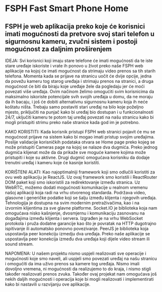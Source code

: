 # FSPH Fast Smart Phone Home

## FSPH je web aplikacija preko koje će korisnici imati mogućnosti da pretvore svoj stari telefon u sigurnosnu kameru, zvučni sistem i postoji mogućnost za daljnim proširenjem

IDEJA:
Svi korisnici koji imaju stare telefone će imati mogućnosti da te iste stare uređaje iskoriste i vrate ih ponovo u život preko naše FSPH web aplikacije na kojoj
će imati mogućnost da strimaju video prenos sa tih starih telefona. Momenta kada se prijave na stranicu uočit će dvije opcije, jedna da povežu kameru tog starog uređaja i strimaju prenos na stranici, a druga mogućnost će biti da biraju koje uređaje žele da pogledaju jer će moći povezati više uređaja. Ovim načinom želimo omogućiti svim korisnicima da maksimalno iskoriste potencijale svih svojih uređaja u domu, da ne moraju da ih bacaju, i još će dobiti alternativnu sigurnosnu kameru koja ih neće koštatu ništa. Trebaju samo postaviti stari uređaj na bilo koje poželjno mjesto, priključiti na punjač kako bi uređaj bio dostupan i u funkcionalnosti 24/7, uključiti kameru te potom taj uređaj povezati na našu stranicu kako bi mogli pristupiti strimu preko naše stranice kada god im je potrebno.

KAKO KORISTITI:
Kada korisnik pristupi FSPH web stranici pojavit će mu se mogućnost prijave na sistem kako bi mogao imati pristup svojim uređajima. Poslije validacije korisničkih podataka otvara se Home page preko kojeg se može pristupiti Cameras page na kojoj se nalaze dva dugmića. Preko jednog dugmića klijenat može da da prikaže sve moguće kamere kojima može pristupiti i koje su aktivne. Drugi dugmić omogućava korisniku da dodaje trenutni uređaj i kameru koje će kasnije koristiti.

KORIŠTENI ALATI:
Kao najoptimalniji framework koji smo odlučili koristiti za ovu web aplikaciju je ReactJS. Uz ovaj framework smo koristili i ReactRouter DOM paket koji smo iskoristili za redirektovanje između stranica.
Uz WebRTC, možemo dodati mogućnosti komunikacije u realnom vremenu našoj aplikaciji koja radi na vrhu otvorenog standarda. Podržava video, glasovne i generičke podatke koji se šalju između klijenta i njegovih uređaja. Tehnologija je dostupna na svim modernim pretraživačima, kao i na izvornim klijentima za sve glavne platforme.
Socket.IO je biblioteka koja nam omogućava nisko kašnjenje, dvosmjernu i komunikaciju zasnovanu na događajima između klijenta i servera. Izgrađen je na vrhu WebSocket protokola i pruža dodatne garancije kao što je povratak na HTTP dugotrajno ispitivanje ili automatsko ponovno povezivanje.
PeerJS je biblioteka koja uspostavlja peer konekciju izmedju dva uređaja. Preko naše aplikacije se uspostavlja peer konekcija između dva uređaja koji dijele video stream ili sound stream.

NAPOMENA:
U našem projektu nismo uspjeli realizovati sve operacije i mogućnosti koje smo naveli, ali uspjeli smo povezati uređaj na našu stranicu i omogućiti da ima uživo prenos sa kamere tog uređaja. Nismo imali dovoljno vremena, ni mogućnosti da realizujemo to do kraja, i nismo stigli također realizovati prenos zvuka. Također ovaj projekat nam omogućava još nekih daljih mogućnosti i operacija koje bi mogli realizovati i implementirati kako bi nastavili u razvijanju ove aplikacije.

